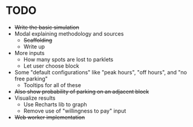 # TODO

* ~~Write the basic simulation~~
* Modal explaining methodology and sources
  * ~~Scaffolding~~
  * Write up
* More inputs
  * How many spots are lost to parklets
  * Let user choose block
* Some "default configurations" like "peak hours", "off hours", and "no free parking"
  * Tooltips for all of these
* ~~Also show probability of parking on an adjacent block~~
* Visualize results
  * Use Recharts lib to graph
  * Remove use of "willingness to pay" input
* ~~Web worker implementation~~